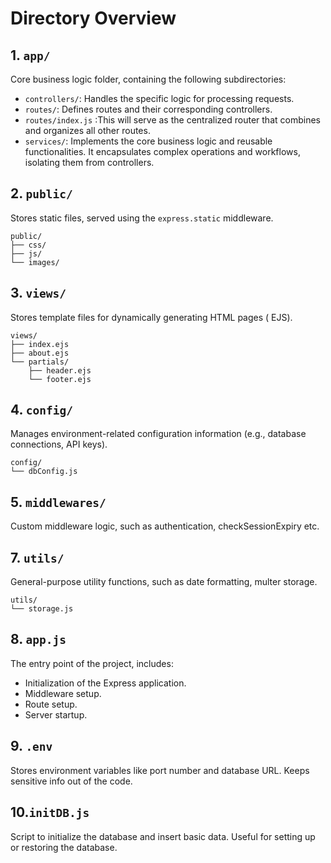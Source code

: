 # Directory Overview

## 1. `app/`

Core business logic folder, containing the following subdirectories:

- `controllers/`: Handles the specific logic for processing requests.
- `routes/`: Defines routes and their corresponding controllers.
- `routes/index.js` :This will serve as the centralized router that combines and organizes all other routes.
- `services/`: Implements the core business logic and reusable functionalities. It encapsulates complex operations and workflows, isolating them from controllers.

## 2. `public/`

Stores static files, served using the `express.static` middleware.

```
public/
├── css/
├── js/
└── images/
```

## 3. `views/`

Stores template files for dynamically generating HTML pages ( EJS).

```
views/
├── index.ejs
├── about.ejs
└── partials/
    ├── header.ejs
    └── footer.ejs
```

## 4. `config/`

Manages environment-related configuration information (e.g., database connections, API keys).

```
config/
└── dbConfig.js
```

## 5. `middlewares/`

Custom middleware logic, such as authentication, checkSessionExpiry etc.

## 7. `utils/`

General-purpose utility functions, such as date formatting, multer storage.

```
utils/
└── storage.js
```

## 8. `app.js`

The entry point of the project, includes:

- Initialization of the Express application.
- Middleware setup.
- Route setup.
- Server startup.

## 9. `.env`

Stores environment variables like port number and database URL. Keeps sensitive info out of the code.

## 10.`initDB.js`

Script to initialize the database and insert basic data. Useful for setting up or restoring the database.

